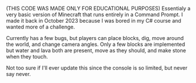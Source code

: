 (THIS CODE WAS MADE ONLY FOR EDUCATIONAL PURPOSES)
Essentialy a very basic version of Minecraft that runs entirely in a Command Prompt.
I made it back in October 2023 because I was bored in my C# course and wanted more of a challenge.

Currently has a few bugs, but players can place blocks, dig, move around the world, and change camera angles.
Only a few blocks are implemented but water and lava both are present, move as they should, and make stone when they touch.

Not too sure if I'll ever update this since the console is so limited, but never say never.
